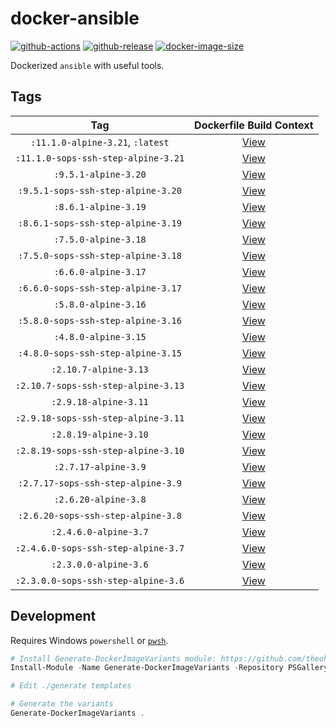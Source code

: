 # docker-ansible

[![github-actions](https://github.com/theohbrothers/docker-ansible/actions/workflows/ci-master-pr.yml/badge.svg?branch=master)](https://github.com/theohbrothers/docker-ansible/actions/workflows/ci-master-pr.yml)
[![github-release](https://img.shields.io/github/v/release/theohbrothers/docker-ansible?style=flat-square)](https://github.com/theohbrothers/docker-ansible/releases/)
[![docker-image-size](https://img.shields.io/docker/image-size/theohbrothers/docker-ansible/latest)](https://hub.docker.com/r/theohbrothers/docker-ansible)

Dockerized `ansible` with useful tools.

## Tags

| Tag | Dockerfile Build Context |
|:-------:|:---------:|
| `:11.1.0-alpine-3.21`, `:latest` | [View](variants/11.1.0-alpine-3.21) |
| `:11.1.0-sops-ssh-step-alpine-3.21` | [View](variants/11.1.0-sops-ssh-step-alpine-3.21) |
| `:9.5.1-alpine-3.20` | [View](variants/9.5.1-alpine-3.20) |
| `:9.5.1-sops-ssh-step-alpine-3.20` | [View](variants/9.5.1-sops-ssh-step-alpine-3.20) |
| `:8.6.1-alpine-3.19` | [View](variants/8.6.1-alpine-3.19) |
| `:8.6.1-sops-ssh-step-alpine-3.19` | [View](variants/8.6.1-sops-ssh-step-alpine-3.19) |
| `:7.5.0-alpine-3.18` | [View](variants/7.5.0-alpine-3.18) |
| `:7.5.0-sops-ssh-step-alpine-3.18` | [View](variants/7.5.0-sops-ssh-step-alpine-3.18) |
| `:6.6.0-alpine-3.17` | [View](variants/6.6.0-alpine-3.17) |
| `:6.6.0-sops-ssh-step-alpine-3.17` | [View](variants/6.6.0-sops-ssh-step-alpine-3.17) |
| `:5.8.0-alpine-3.16` | [View](variants/5.8.0-alpine-3.16) |
| `:5.8.0-sops-ssh-step-alpine-3.16` | [View](variants/5.8.0-sops-ssh-step-alpine-3.16) |
| `:4.8.0-alpine-3.15` | [View](variants/4.8.0-alpine-3.15) |
| `:4.8.0-sops-ssh-step-alpine-3.15` | [View](variants/4.8.0-sops-ssh-step-alpine-3.15) |
| `:2.10.7-alpine-3.13` | [View](variants/2.10.7-alpine-3.13) |
| `:2.10.7-sops-ssh-step-alpine-3.13` | [View](variants/2.10.7-sops-ssh-step-alpine-3.13) |
| `:2.9.18-alpine-3.11` | [View](variants/2.9.18-alpine-3.11) |
| `:2.9.18-sops-ssh-step-alpine-3.11` | [View](variants/2.9.18-sops-ssh-step-alpine-3.11) |
| `:2.8.19-alpine-3.10` | [View](variants/2.8.19-alpine-3.10) |
| `:2.8.19-sops-ssh-step-alpine-3.10` | [View](variants/2.8.19-sops-ssh-step-alpine-3.10) |
| `:2.7.17-alpine-3.9` | [View](variants/2.7.17-alpine-3.9) |
| `:2.7.17-sops-ssh-step-alpine-3.9` | [View](variants/2.7.17-sops-ssh-step-alpine-3.9) |
| `:2.6.20-alpine-3.8` | [View](variants/2.6.20-alpine-3.8) |
| `:2.6.20-sops-ssh-step-alpine-3.8` | [View](variants/2.6.20-sops-ssh-step-alpine-3.8) |
| `:2.4.6.0-alpine-3.7` | [View](variants/2.4.6.0-alpine-3.7) |
| `:2.4.6.0-sops-ssh-step-alpine-3.7` | [View](variants/2.4.6.0-sops-ssh-step-alpine-3.7) |
| `:2.3.0.0-alpine-3.6` | [View](variants/2.3.0.0-alpine-3.6) |
| `:2.3.0.0-sops-ssh-step-alpine-3.6` | [View](variants/2.3.0.0-sops-ssh-step-alpine-3.6) |

## Development

Requires Windows `powershell` or [`pwsh`](https://github.com/PowerShell/PowerShell).

```powershell
# Install Generate-DockerImageVariants module: https://github.com/theohbrothers/Generate-DockerImageVariants
Install-Module -Name Generate-DockerImageVariants -Repository PSGallery -Scope CurrentUser -Force -Verbose

# Edit ./generate templates

# Generate the variants
Generate-DockerImageVariants .
```
